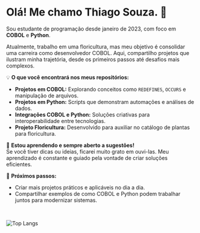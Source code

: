# Olá! Me chamo Thiago Souza. 👋  

Sou estudante de programação desde janeiro de 2023, com foco em **COBOL** e **Python**. 

Atualmente, trabalho em uma floricultura, mas meu objetivo é consolidar uma carreira como desenvolvedor COBOL. Aqui, compartilho projetos que ilustram minha trajetória, desde os primeiros passos até desafios mais complexos.  

💡 **O que você encontrará nos meus repositórios:**  
- **Projetos em COBOL:** Explorando conceitos como `REDEFINES`, `OCCURS` e manipulação de arquivos.  
- **Projetos em Python:** Scripts que demonstram automações e análises de dados.  
- **Integrações COBOL e Python:** Soluções criativas para interoperabilidade entre tecnologias.  
- **Projeto Floricultura:** Desenvolvido para auxiliar no catálogo de plantas para floricultura.

📘 **Estou aprendendo e sempre aberto a sugestões!**  
Se você tiver dicas ou ideias, ficarei muito grato em ouvi-las. Meu aprendizado é constante e guiado pela vontade de criar soluções eficientes.  

🚀 **Próximos passos:**  
- Criar mais projetos práticos e aplicáveis no dia a dia.  
- Compartilhar exemplos de como COBOL e Python podem trabalhar juntos para modernizar sistemas.  


<br>

![Top Langs](https://github-readme-stats.vercel.app/api/top-langs/?username=thisouza01&hide_progress=true&theme=dark)
<br>

##

